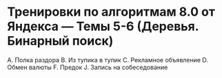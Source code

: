 # Тренировки по алгоритмам 8.0 от Яндекса — Темы 5-6 (Деревья. Бинарный поиск)

A. Полка раздора
B. Из тупика в тупик
C. Рекламное объявление
D. Обмен валюты
F. Предок
J. Запись на собеседование